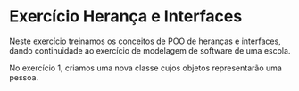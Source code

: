 # Exercício Herança e Interfaces

Neste exercício treinamos os conceitos de POO de heranças e interfaces, dando continuidade ao exercício de modelagem de software de uma escola.

No exercício 1, criamos uma nova classe cujos objetos representarão uma pessoa.
